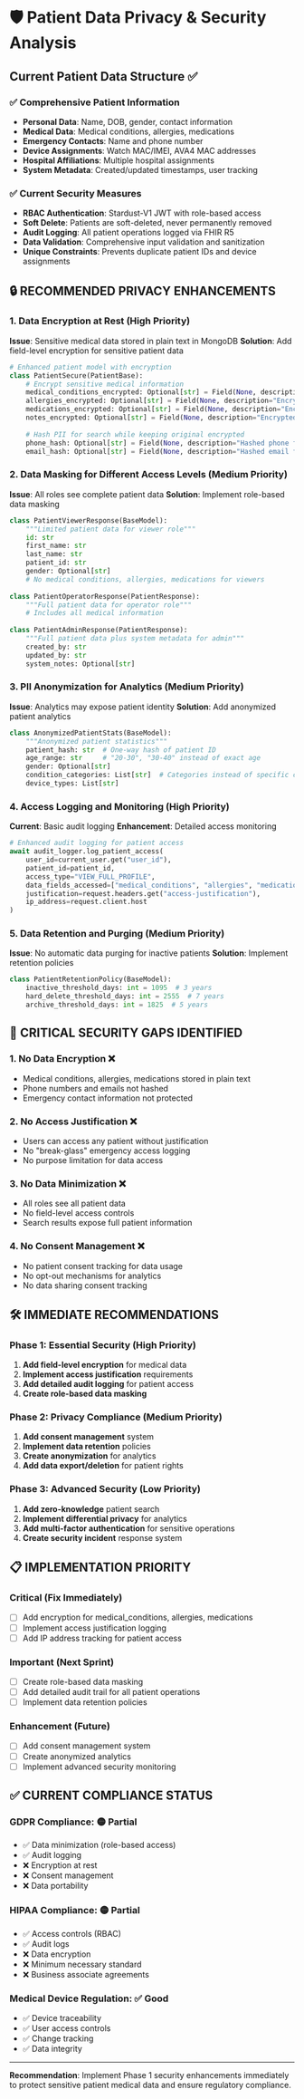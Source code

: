 # 🛡️ Patient Data Privacy & Security Analysis

## Current Patient Data Structure ✅

### ✅ **Comprehensive Patient Information**
- **Personal Data**: Name, DOB, gender, contact information
- **Medical Data**: Medical conditions, allergies, medications
- **Emergency Contacts**: Name and phone number
- **Device Assignments**: Watch MAC/IMEI, AVA4 MAC addresses
- **Hospital Affiliations**: Multiple hospital assignments
- **System Metadata**: Created/updated timestamps, user tracking

### ✅ **Current Security Measures**
- **RBAC Authentication**: Stardust-V1 JWT with role-based access
- **Soft Delete**: Patients are soft-deleted, never permanently removed
- **Audit Logging**: All patient operations logged via FHIR R5
- **Data Validation**: Comprehensive input validation and sanitization
- **Unique Constraints**: Prevents duplicate patient IDs and device assignments

## 🔒 **RECOMMENDED PRIVACY ENHANCEMENTS**

### 1. **Data Encryption at Rest** (High Priority)

**Issue**: Sensitive medical data stored in plain text in MongoDB
**Solution**: Add field-level encryption for sensitive patient data

```python
# Enhanced patient model with encryption
class PatientSecure(PatientBase):
    # Encrypt sensitive medical information
    medical_conditions_encrypted: Optional[str] = Field(None, description="Encrypted medical conditions")
    allergies_encrypted: Optional[str] = Field(None, description="Encrypted allergies")
    medications_encrypted: Optional[str] = Field(None, description="Encrypted medications")
    notes_encrypted: Optional[str] = Field(None, description="Encrypted notes")
    
    # Hash PII for search while keeping original encrypted
    phone_hash: Optional[str] = Field(None, description="Hashed phone for search")
    email_hash: Optional[str] = Field(None, description="Hashed email for search")
```

### 2. **Data Masking for Different Access Levels** (Medium Priority)

**Issue**: All roles see complete patient data
**Solution**: Implement role-based data masking

```python
class PatientViewerResponse(BaseModel):
    """Limited patient data for viewer role"""
    id: str
    first_name: str
    last_name: str
    patient_id: str
    gender: Optional[str]
    # No medical conditions, allergies, medications for viewers
    
class PatientOperatorResponse(PatientResponse):
    """Full patient data for operator role"""
    # Includes all medical information
    
class PatientAdminResponse(PatientResponse):
    """Full patient data plus system metadata for admin"""
    created_by: str
    updated_by: str
    system_notes: Optional[str]
```

### 3. **PII Anonymization for Analytics** (Medium Priority)

**Issue**: Analytics may expose patient identity
**Solution**: Add anonymized patient analytics

```python
class AnonymizedPatientStats(BaseModel):
    """Anonymized patient statistics"""
    patient_hash: str  # One-way hash of patient ID
    age_range: str     # "20-30", "30-40" instead of exact age
    gender: Optional[str]
    condition_categories: List[str]  # Categories instead of specific conditions
    device_types: List[str]
```

### 4. **Access Logging and Monitoring** (High Priority)

**Current**: Basic audit logging
**Enhancement**: Detailed access monitoring

```python
# Enhanced audit logging for patient access
await audit_logger.log_patient_access(
    user_id=current_user.get("user_id"),
    patient_id=patient_id,
    access_type="VIEW_FULL_PROFILE",
    data_fields_accessed=["medical_conditions", "allergies", "medications"],
    justification=request.headers.get("access-justification"),
    ip_address=request.client.host
)
```

### 5. **Data Retention and Purging** (Medium Priority)

**Issue**: No automatic data purging for inactive patients
**Solution**: Implement retention policies

```python
class PatientRetentionPolicy(BaseModel):
    inactive_threshold_days: int = 1095  # 3 years
    hard_delete_threshold_days: int = 2555  # 7 years
    archive_threshold_days: int = 1825  # 5 years
```

## 🚨 **CRITICAL SECURITY GAPS IDENTIFIED**

### 1. **No Data Encryption** ❌
- Medical conditions, allergies, medications stored in plain text
- Phone numbers and emails not hashed
- Emergency contact information not protected

### 2. **No Access Justification** ❌
- Users can access any patient without justification
- No "break-glass" emergency access logging
- No purpose limitation for data access

### 3. **No Data Minimization** ❌
- All roles see all patient data
- No field-level access controls
- Search results expose full patient information

### 4. **No Consent Management** ❌
- No patient consent tracking for data usage
- No opt-out mechanisms for analytics
- No data sharing consent tracking

## 🛠️ **IMMEDIATE RECOMMENDATIONS**

### Phase 1: Essential Security (High Priority)
1. **Add field-level encryption** for medical data
2. **Implement access justification** requirements
3. **Add detailed audit logging** for patient access
4. **Create role-based data masking**

### Phase 2: Privacy Compliance (Medium Priority)
1. **Add consent management** system
2. **Implement data retention** policies
3. **Create anonymization** for analytics
4. **Add data export/deletion** for patient rights

### Phase 3: Advanced Security (Low Priority)
1. **Add zero-knowledge** patient search
2. **Implement differential privacy** for analytics
3. **Add multi-factor authentication** for sensitive operations
4. **Create security incident** response system

## 📋 **IMPLEMENTATION PRIORITY**

### Critical (Fix Immediately)
- [ ] Add encryption for medical_conditions, allergies, medications
- [ ] Implement access justification logging
- [ ] Add IP address tracking for patient access

### Important (Next Sprint)
- [ ] Create role-based data masking
- [ ] Add detailed audit trail for all patient operations
- [ ] Implement data retention policies

### Enhancement (Future)
- [ ] Add consent management system
- [ ] Create anonymized analytics
- [ ] Implement advanced security monitoring

## ✅ **CURRENT COMPLIANCE STATUS**

### GDPR Compliance: 🟡 **Partial**
- ✅ Data minimization (role-based access)
- ✅ Audit logging
- ❌ Encryption at rest
- ❌ Consent management
- ❌ Data portability

### HIPAA Compliance: 🟡 **Partial**
- ✅ Access controls (RBAC)
- ✅ Audit logs
- ❌ Data encryption
- ❌ Minimum necessary standard
- ❌ Business associate agreements

### Medical Device Regulation: ✅ **Good**
- ✅ Device traceability
- ✅ User access controls
- ✅ Change tracking
- ✅ Data integrity

---

**Recommendation**: Implement Phase 1 security enhancements immediately to protect sensitive patient medical data and ensure regulatory compliance.
